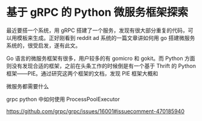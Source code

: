 # 基于 gRPC 的 Python 微服务框架探索

<!--
ID: 08876b74-dc21-42bc-a6e3-94bb65df98ce
Status: draft
Date: 2018-09-28T22:42:00
Modified: 2020-05-16T11:24:28
wp_id: 557
-->

最近要搭一个系统，用 gRPC 搭建了一个服务，发现有很大部分重复的代码，可以用模板来生成。正好刚看到 reddit ad 系统的一篇文章讲如何用 go 搭建微服务系统的，很受启发，遂有此文。

Go 语言的微服务框架有很多，用户较多的有 gomicro 和 gokit。而 Python 方面则没有发现合适的框架，之前在头条工作的时候倒是有一个基于 Thrift 的 Python 框架——PIE。通过研究这两个框架的文档，发现 PIE 框架大概和

微服务都需要什么

grpc python 中如何使用 ProcessPoolExecutor

https://github.com/grpc/grpc/issues/16001#issuecomment-470185940